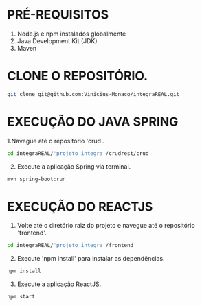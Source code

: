 # PRÉ-REQUISITOS
1. Node.js e npm instalados globalmente
2. Java Development Kit (JDK)
3. Maven

   
# CLONE O REPOSITÓRIO.
```bash
git clone git@github.com:Vinicius-Monaco/integraREAL.git
```



# EXECUÇÃO DO JAVA SPRING

1.Navegue até o repositório 'crud'.
```bash
cd integraREAL/'projeto integra'/crudrest/crud
```

2. Execute a aplicação Spring via terminal.
```bash
mvn spring-boot:run
```

# EXECUÇÃO DO REACTJS

1. Volte até o diretório raiz do projeto e navegue até o repositório 'frontend'.
```bash
cd integraREAL/'projeto integra'/frontend
```

2. Execute 'npm install' para instalar as dependências.
```bash
npm install
```

3. Execute a aplicação ReactJS.
```bash
npm start
```   
